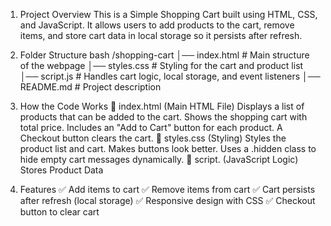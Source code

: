 1. Project Overview
This is a Simple Shopping Cart built using HTML, CSS, and JavaScript. It allows users to add products to the cart, remove items, and store cart data in local storage so it persists after refresh.

2. Folder Structure bash
/shopping-cart
│── index.html        # Main structure of the webpage
│── styles.css        # Styling for the cart and product list
│── script.js         # Handles cart logic, local storage, and event listeners
│── README.md         # Project description 

3. How the Code Works
📌 index.html (Main HTML File)
Displays a list of products that can be added to the cart.
Shows the shopping cart with total price.
Includes an "Add to Cart" button for each product.
A Checkout button clears the cart.
📌 styles.css (Styling)
Styles the product list and cart.
Makes buttons look better.
Uses a .hidden class to hide empty cart messages dynamically.
📌 script. (JavaScript Logic)
Stores Product Data


4. Features
✅ Add items to cart
✅ Remove items from cart
✅ Cart persists after refresh (local storage)
✅ Responsive design with CSS
✅ Checkout button to clear cart